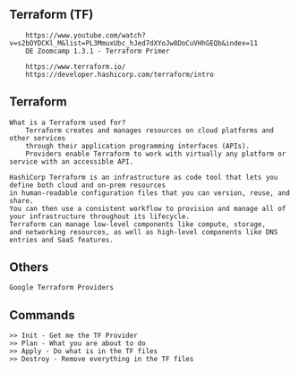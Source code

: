 ## Terraform (TF)
		https://www.youtube.com/watch?v=s2bOYDCKl_M&list=PL3MmuxUbc_hJed7dXYoJw8DoCuVHhGEQb&index=11
		DE Zoomcamp 1.3.1 - Terraform Primer
		
		https://www.terraform.io/
		https://developer.hashicorp.com/terraform/intro
		
## Terraform
	What is a Terraform used for?
		Terraform creates and manages resources on cloud platforms and other services 
		through their application programming interfaces (APIs). 
		Providers enable Terraform to work with virtually any platform or service with an accessible API.
	
	HashiCorp Terraform is an infrastructure as code tool that lets you define both cloud and on-prem resources 
	in human-readable configuration files that you can version, reuse, and share. 
	You can then use a consistent workflow to provision and manage all of your infrastructure throughout its lifecycle. 
	Terraform can manage low-level components like compute, storage, 
	and networking resources, as well as high-level components like DNS entries and SaaS features.
	
## Others
	Google Terraform Providers
	
	
## Commands
	>> Init - Get me the TF Provider
	>> Plan - What you are about to do
	>> Apply - Do what is in the TF files
	>> Destroy - Remove everything in the TF files
	


